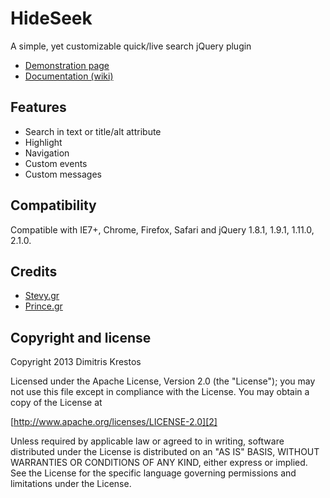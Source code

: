 # HideSeek

A simple, yet customizable quick/live search jQuery plugin

* [Demonstration page][1]
* [Documentation (wiki)][3]

## Features

* Search in text or title/alt attribute
* Highlight
* Navigation
* Custom events
* Custom messages

## Compatibility

Compatible with IE7+, Chrome, Firefox, Safari
and jQuery 1.8.1, 1.9.1, 1.11.0, 2.1.0.

## Credits
* [Stevy.gr][4]
* [Prince.gr][5]

## Copyright and license

Copyright 2013 Dimitris Krestos

Licensed under the Apache License, Version 2.0 (the "License");
you may not use this file except in compliance with the License.
You may obtain a copy of the License at

[http://www.apache.org/licenses/LICENSE-2.0][2]

Unless required by applicable law or agreed to in writing, software
distributed under the License is distributed on an "AS IS" BASIS,
WITHOUT WARRANTIES OR CONDITIONS OF ANY KIND, either express or implied.
See the License for the specific language governing permissions and
limitations under the License.

  [1]: http://vdw.github.io/HideSeek/
  [2]: http://www.apache.org/licenses/LICENSE-2.0
  [3]: https://github.com/vdw/HideSeek/wiki
  [4]: http://stevy.gr/
  [5]: http://prince.gr/
